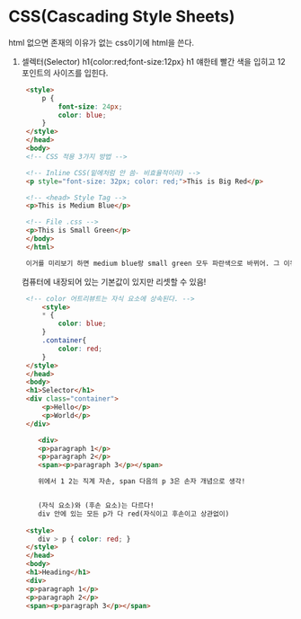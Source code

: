 # CSS(Cascading Style Sheets)
html 없으면 존재의 이유가 없는 css이기에 html을 쓴다.


1. 셀렉터(Selector)
   h1{color:red;font-size:12px}
   h1 얘한테 빨간 색을 입히고 12포인트의 사이즈를 입힌다.


   ```html
    <style>
        p {
            font-size: 24px;
            color: blue;
        }
    </style>
    </head>
    <body>
    <!-- CSS 적용 3가지 방법 -->

    <!-- Inline CSS(밑에처럼 안 씀- 비효율적이라) -->
    <p style="font-size: 32px; color: red;">This is Big Red</p>    

    <!-- <head> Style Tag -->
    <p>This is Medium Blue</p>

    <!-- File .css -->
    <p>This is Small Green</p>
    </body>
    </html>

    이거를 미리보기 하면 medium blue랑 small green 모두 파란색으로 바뀌어. 그 이유는 위의 style에서 p전체를 하기 때문에 밑에 p 써있는 애들이 다 바뀌는거지!

   ```

   컴퓨터에 내장되어 있는 기본값이 있지만 리셋할 수 있음!

   ```html
    <!-- color 어트리뷰트는 자식 요소에 상속된다. -->
        <style>
        * {
            color: blue;
        }
        .container{
            color: red;
        }
    </style>
    </head>
    <body>
    <h1>Selector</h1>
    <div class="container">
        <p>Hello</p>
        <p>World</p>
    </div>
   ```

    ```html
        <div>
        <p>paragraph 1</p>
        <p>paragraph 2</p>
        <span><p>paragraph 3</p></span>

        위에서 1 2는 직계 자손, span 다음의 p 3은 손자 개념으로 생각!


        (자식 요소)와 (후손 요소)는 다르다!
        div 안에 있는 모든 p가 다 red(자식이고 후손이고 상관없이)
        
     <style>
        div > p { color: red; }
     </style>
     </head>
     <body>
     <h1>Heading</h1>
     <div>
     <p>paragraph 1</p>
     <p>paragraph 2</p>
     <span><p>paragraph 3</p></span>
    ```
